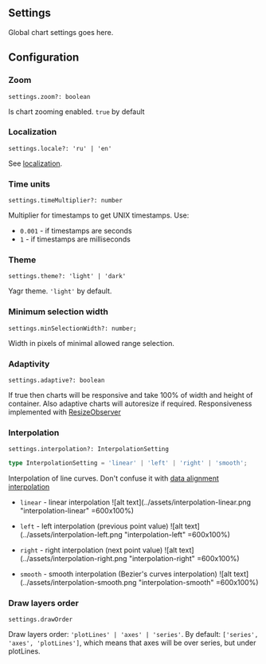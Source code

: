 ## Settings

Global chart settings goes here.

## Configuration

### Zoom

`settings.zoom?: boolean`

Is chart zooming enabled. `true` by default

### Localization

`settings.locale?: 'ru' | 'en'`

See [localization](#localization).

### Time units

`settings.timeMultiplier?: number`

Multiplier for timestamps to get UNIX timestamps.
Use:

-   `0.001` - if timestamps are seconds
-   `1` - if timestamps are milliseconds

### Theme

`settings.theme?: 'light' | 'dark'`

Yagr theme. `'light'` by default.

### Minimum selection width

`settings.minSelectionWidth?: number;`

Width in pixels of minimal allowed range selection.

### Adaptivity

`settings.adaptive?: boolean`

If true then charts will be responsive and take 100% of width and height of container. Also adaptive charts will autoresize if required. Responsiveness implemented with [ResizeObserver](https://developer.mozilla.org/en-US/docs/Web/API/ResizeObserver)

### Interpolation

`settings.interpolation?: InterpolationSetting`

```ts
type InterpolationSetting = 'linear' | 'left' | 'right' | 'smooth';
```

Interpolation of line curves. Don't confuse it with [data alignment interpolation](#data-alignment)

-   `linear` - linear interpolation
    ![alt text](../assets/interpolation-linear.png "interpolation-linear" =600x100%)

-   `left` - left interpolation (previous point value)
    ![alt text](../assets/interpolation-left.png "interpolation-left" =600x100%)

-   `right` - right interpolation (next point value)
    ![alt text](../assets/interpolation-right.png "interpolation-right" =600x100%)

-   `smooth` - smooth interpolation (Bezier's curves interpolation)
    ![alt text](../assets/interpolation-smooth.png "interpolation-smooth" =600x100%)

### Draw layers order

`settings.drawOrder`

Draw layers order: `'plotLines' | 'axes' | 'series'`.
By default: `['series', 'axes', 'plotLines']`, which means that axes will be over series, but under plotLines.

